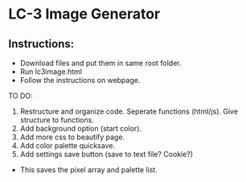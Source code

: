 # LC-3 Image Generator

## Instructions:

- Download files and put them in same root folder.
- Run lc3image.html
- Follow the instructions on webpage.

TO DO:
1. Restructure and organize code. Seperate functions (html/js). Give structure to functions.
2. Add background option (start color).
3. Add more css to beautify page.
4. Add color palette quicksave.
5. Add settings save button (save to text file? Cookie?)
- This saves the pixel array and palette list.
